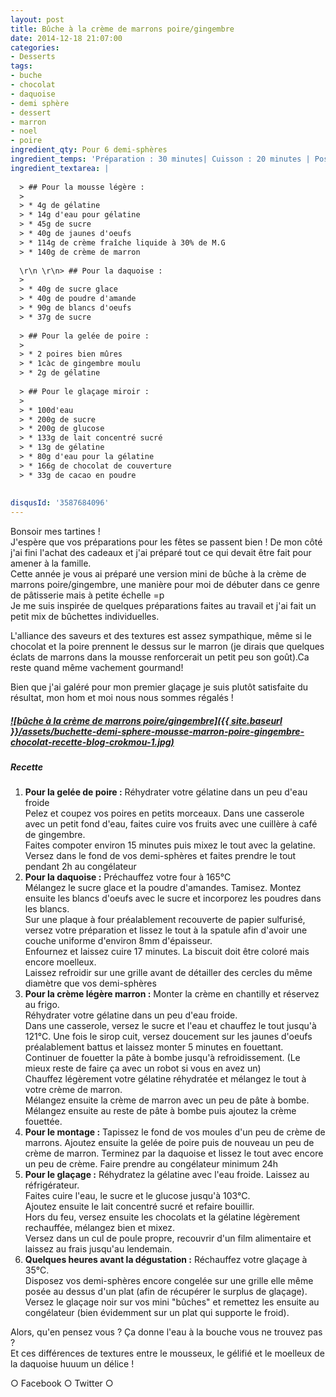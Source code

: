 ```yaml
---
layout: post
title: Bûche à la crème de marrons poire/gingembre
date: 2014-12-18 21:07:00
categories: 
- Desserts
tags: 
- buche
- chocolat
- daquoise
- demi sphère
- dessert
- marron
- noel
- poire
ingredient_qty: Pour 6 demi-sphères
ingredient_temps: 'Préparation : 30 minutes| Cuisson : 20 minutes | Pose: 26h'
ingredient_textarea: |
  
  > ## Pour la mousse légère :
  > 
  > * 4g de gélatine
  > * 14g d'eau pour gélatine
  > * 45g de sucre
  > * 40g de jaunes d'oeufs
  > * 114g de crème fraîche liquide à 30% de M.G
  > * 140g de crème de marron
  
  \r\n \r\n> ## Pour la daquoise :
  > 
  > * 40g de sucre glace
  > * 40g de poudre d'amande
  > * 90g de blancs d'oeufs
  > * 37g de sucre
  
  > ## Pour la gelée de poire :
  > 
  > * 2 poires bien mûres
  > * 1càc de gingembre moulu
  > * 2g de gélatine
  
  > ## Pour le glaçage miroir :
  > 
  > * 100d'eau
  > * 200g de sucre
  > * 200g de glucose
  > * 133g de lait concentré sucré
  > * 13g de gélatine
  > * 80g d'eau pour la gélatine
  > * 166g de chocolat de couverture
  > * 33g de cacao en poudre
  
  
disqusId: '3587684096'
---
```


Bonsoir mes tartines !  
J'espère que vos préparations pour les fêtes se passent bien ! De mon côté j'ai fini l'achat des cadeaux et j'ai préparé tout ce qui devait être fait pour amener à la famille.  
Cette année je vous ai préparé une version mini de bûche à la crème de marrons poire/gingembre, une manière pour moi de débuter dans ce genre de pâtisserie mais à petite échelle =p  
Je me suis inspirée de quelques préparations faites au travail et j'ai fait un petit mix de bûchettes individuelles.

L'alliance des saveurs et des textures est assez sympathique, même si le chocolat et la poire prennent le dessus sur le marron (je dirais que quelques éclats de marrons dans la mousse renforcerait un petit peu son goût).Ca reste quand même vachement gourmand!

Bien que j'ai galéré pour mon premier glaçage je suis plutôt satisfaite du résultat, mon hom et moi nous nous sommes régalés !

##### [![bûche à la crème de marrons poire/gingembre]({{ site.baseurl }}/assets/buchette-demi-sphere-mousse-marron-poire-gingembre-chocolat-recette-blog-crokmou-1.jpg)](http://www.crokmou.com/wp-content/uploads/2015/03/buchette-demi-sphere-mousse-marron-poire-gingembre-chocolat-recette-blog-crokmou-1.jpg)

##### Recette

1.  **Pour la gelée de poire :** Réhydrater votre gélatine dans un peu d'eau froide  
    Pelez et coupez vos poires en petits morceaux. Dans une casserole avec un petit fond d'eau, faites cuire vos fruits avec une cuillère à café de gingembre.  
    Faites compoter environ 15 minutes puis mixez le tout avec la gelatine.  
    Versez dans le fond de vos demi-sphères et faites prendre le tout pendant 2h au congélateur
2.  **Pour la daquoise :** Préchauffez votre four à 165°C  
    Mélangez le sucre glace et la poudre d'amandes. Tamisez. Montez ensuite les blancs d'oeufs avec le sucre et incorporez les poudres dans les blancs.  
    Sur une plaque à four préalablement recouverte de papier sulfurisé, versez votre préparation et lissez le tout à la spatule afin d'avoir une couche uniforme d'environ 8mm d'épaisseur.  
    Enfournez et laissez cuire 17 minutes. La biscuit doit être coloré mais encore moelleux.  
    Laissez refroidir sur une grille avant de détailler des cercles du même diamètre que vos demi-sphères
3.  **Pour la crème légère marron :** Monter la crème en chantilly et réservez au frigo.  
    Réhydrater votre gélatine dans un peu d'eau froide.  
    Dans une casserole, versez le sucre et l'eau et chauffez le tout jusqu'à 121°C. Une fois le sirop cuit, versez doucement sur les jaunes d'oeufs préalablement battus et laissez monter 5 minutes en fouettant. Continuer de fouetter la pâte à bombe jusqu'à refroidissement. (Le mieux reste de faire ça avec un robot si vous en avez un)  
    Chauffez légèrement votre gélatine réhydratée et mélangez le tout à votre crème de marron.  
    Mélangez ensuite la crème de marron avec un peu de pâte à bombe. Mélangez ensuite au reste de pâte à bombe puis ajoutez la crème fouettée.
4.  **Pour le montage :** Tapissez le fond de vos moules d'un peu de crème de marrons. Ajoutez ensuite la gelée de poire puis de nouveau un peu de crème de marron. Terminez par la daquoise et lissez le tout avec encore un peu de crème. Faire prendre au congélateur minimum 24h
5.  **Pour le glaçage :** Réhydratez la gélatine avec l'eau froide. Laissez au réfrigérateur.  
    Faites cuire l'eau, le sucre et le glucose jusqu'à 103°C.  
    Ajoutez ensuite le lait concentré sucré et refaire bouillir.  
    Hors du feu, versez ensuite les chocolats et la gélatine légèrement rechauffée, mélangez bien et mixez.  
    Versez dans un cul de poule propre, recouvrir d'un film alimentaire et laissez au frais jusqu'au lendemain.
6.  **Quelques heures avant la dégustation :** Réchauffez votre glaçage à 35°C.  
    Disposez vos demi-sphères encore congelée sur une grille elle même posée au dessus d'un plat (afin de récupérer le surplus de glaçage).  
    Versez le glaçage noir sur vos mini "bûches" et remettez les ensuite au congélateur (bien évidemment sur un plat qui supporte le froid).

Alors, qu'en pensez vous ? Ça donne l'eau à la bouche vous ne trouvez pas ?  
Et ces différences de textures entre le mousseux, le gélifié et le moelleux de la daquoise huuum un délice !

○ Facebook ○ Twitter ○